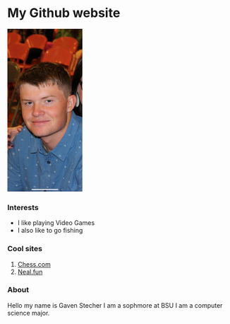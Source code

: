 
<html lang="en">
<head>
  <meta charset="utf-8" />
</head>
<body>
  <h1>My Github website</h1>

  <img src="Me.JPEG"  width="170" />

  <h3>Interests</h3>
  <ul>
    <li>I like playing Video Games</li>
    <li>I also like to go fishing</li>
  </ul>

  <h3>Cool sites</h3>
  <ol>
    <li><a href="https://chess.com" target="_blank" rel="noopener">Chess.com</a></li>
    <li><a href="https://neal.fun" target="_blank" rel="noopener">Neal.fun</a></li>
  </ol>

  <h3>About</h3>
  <p>
    Hello my name is Gaven Stecher I am a sophmore at BSU I am a computer science major.
  </p>
</body>
</html>
